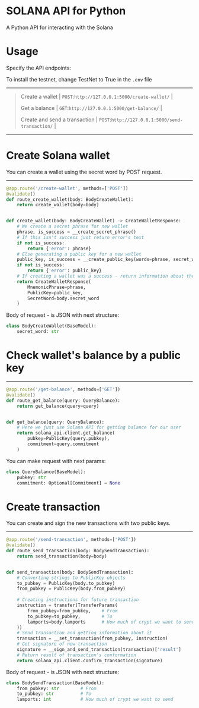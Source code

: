 SOLANA API for Python
===================

A Python API for interacting with the Solana

Usage
=====

Specify the API endpoints:

To install the testnet, change TestNet to True in the `.env` file

------------
> Create a wallet | `POST`:`http://127.0.0.1:5000/create-wallet/` |
> 
> Get a balance | `GET`:`http://127.0.0.1:5000/get-balance/` |
> 
> Create and send a transaction | `POST`:`http://127.0.0.1:5000/send-transaction/` |
------------

Create Solana wallet
====================
You can create a wallet using the secret word by POST request.

-------------
``` python
@app.route('/create-wallet', methods=['POST'])
@validate()
def route_create_wallet(body: BodyCreateWallet):
    return create_wallet(body=body)


def create_wallet(body: BodyCreateWallet) -> CreateWalletResponse:
    # We create a secret phrase for new wallet
    phrase, is_success = __create_secret_phrase()
    # If this isn't success just return error's text
    if not is_success:
        return {'error': phrase}
    # Else generating a public key for a new wallet
    public_key, is_success = __create_public_key(words=phrase, secret_word=body.secret_word)
    if not is_success:
        return {'error': public_key}
    # If creating a wallet was a success - return information about the new wallet
    return CreateWalletResponse(
        MnemonicPhrase=phrase,
        PublicKey=public_key,
        SecretWord=body.secret_word
    )
```

Body of request - is JSON with next structure:

``` python
class BodyCreateWallet(BaseModel):
    secret_word: str
```


Check wallet's balance by a public key
======================================
--------------------------------------
``` python
@app.route('/get-balance', methods=['GET'])
@validate()
def route_get_balance(query: QueryBalance):
    return get_balance(query=query)


def get_balance(query: QueryBalance):
    # Here we just use Solana API for getting balance for our user
    return solana_api.client.get_balance(
        pubkey=PublicKey(query.pubkey),
        commitment=query.commitment
    )
```

You can make request with next params:
``` python
class QueryBalance(BaseModel):
    pubkey: str
    commitment: Optional[Commitment] = None
```


Create transaction
==================

You can create and sign the new transactions with two public keys.

------------------


``` python
@app.route('/send-transaction', methods=['POST'])
@validate()
def route_send_transaction(body: BodySendTransaction):
    return send_transaction(body=body)


def send_transaction(body: BodySendTransaction):
    # Converting strings to PublicKey objects
    to_pubkey = PublicKey(body.to_pubkey)
    from_pubkey = PublicKey(body.from_pubkey)
    
    # Creating instructions for future transaction
    instruction = transfer(TransferParams(
        from_pubkey=from_pubkey,    # From
        to_pubkey=to_pubkey,        # To
        lamports=body.lamports      # How much of crypt we want to send
    ))
    # Send transaction and getting information about it
    transaction = __set_transaction(from_pubkey, instruction)
    # Get signature of new transaction
    signature = __sign_and_send_transaction(transaction)['result']
    # Return result of transaction's conformation 
    return solana_api.client.confirm_transaction(signature)
```

Body of request - is JSON with next structure:

``` python
class BodySendTransaction(BaseModel):
    from_pubkey: str        # From
    to_pubkey: str          # To
    lamports: int           # How much of crypt we want to send
```
